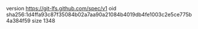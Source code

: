 version https://git-lfs.github.com/spec/v1
oid sha256:1d4ffa93c87f35084b02a7aa90a21084b4019db4fe1003c2e5ce775b4a384f59
size 1348
